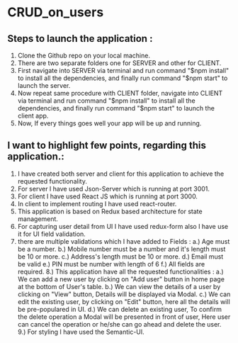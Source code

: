 # CRUD_on_users

## Steps to launch the application :
1. Clone the Github repo on your local machine.
2. There are two separate folders one for SERVER and other for CLIENT.
3. First navigate into SERVER via terminal and run command "$npm
install" to install all the dependencies, and finally run command
"$npm start" to launch the server.
4. Now repeat same procedure with CLIENT folder, navigate into CLIENT
via terminal and run command "$npm install" to install all the
dependencies, and finally run command "$npm start" to launch the
client app.
5. Now, If every things goes well your app will be up and running.



## I want to highlight few points, regarding this application.:
1. I have created both server and client for this application to
achieve the requested functionality.
2. For server I have used Json-Server which is running at port 3001.
3. For client I have used React JS which is running at port 3000.
4. In client to implement routing I have used react-router.
5. This application is based on Redux based architecture for state management.
6. For capturing user detail from UI I have used redux-form also I
have use it for UI field validation.
7. there are multiple validations which I have added to Fields :
a.) Age must be a number.
b.) Mobile number must be a number and it's length must be 10 or more.
c.) Address's length must be 10 or more.
d.) Email must be valid
e.) PIN must be number with length of 6
f.) All fields are required.
8.) This application have all the requested functionalities :
a.) We can add a new user by clicking on "Add user" button in home
page at the bottom of User's table.
b.) We can view the details of a user by clicking on "View" button,
Details will be displayed via Modal.
c.) We can edit the existing user, by clicking on "Edit" button, here
all the details will be pre-populared in UI.
d.) We can delete an existing user, To confirm the delete operation a
Modal will be presented in front of user, Here user can cancel the
operation or he/she can go ahead and delete the user.
9.) For styling I have used the Semantic-UI.
